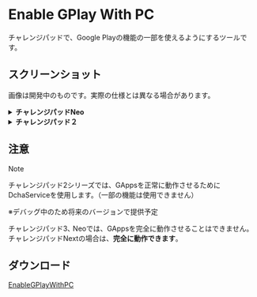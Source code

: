 # Enable GPlay With PC

チャレンジパッドで、Google Playの機能の一部を使えるようにするツールです。

## スクリーンショット

画像は開発中のものです。実際の仕様とは異なる場合があります。

<details><summary><b>チャレンジパッドNeo</b></summary>

![CTX](images/screenshot-01.png)
</details>
<details><summary><b>チャレンジパッド２</b></summary>

![CT2](images/screenshot-02.png)
</details>

## 注意

> [!NOTE]
> チャレンジパッド2シリーズでは、GAppsを正常に動作させるためにDchaServiceを使用します。（一部の機能は使用できません）
> 
> ※デバッグ中のため将来のバージョンで提供予定
> 
> チャレンジパッド3､ Neoでは、GAppsを完全に動作させることはできません。  
> チャレンジパッドNextの場合は、**完全に動作できます**。

## ダウンロード

[EnableGPlayWithPC](https://drive.usercontent.google.com/download?id=1TpoUzxpshhr7mFDoYffArNWFo9tCWsBD)
